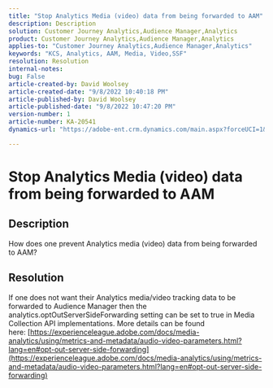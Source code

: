 ```yaml
---
title: "Stop Analytics Media (video) data from being forwarded to AAM"
description: Description
solution: Customer Journey Analytics,Audience Manager,Analytics
product: Customer Journey Analytics,Audience Manager,Analytics
applies-to: "Customer Journey Analytics,Audience Manager,Analytics"
keywords: "KCS, Analytics, AAM, Media, Video,SSF"
resolution: Resolution
internal-notes: 
bug: False
article-created-by: David Woolsey
article-created-date: "9/8/2022 10:40:18 PM"
article-published-by: David Woolsey
article-published-date: "9/8/2022 10:47:20 PM"
version-number: 1
article-number: KA-20541
dynamics-url: "https://adobe-ent.crm.dynamics.com/main.aspx?forceUCI=1&pagetype=entityrecord&etn=knowledgearticle&id=6012852f-c72f-ed11-9db1-00224808613b"

---
```

# Stop Analytics Media (video) data from being forwarded to AAM

## Description

How does one prevent Analytics media (video) data from being forwarded to AAM?

## Resolution


If one does not want their Analytics media/video tracking data to be forwarded to Audience Manager then the analytics.optOutServerSideForwarding setting can be set to true in Media Collection API implementations. More details can be found here: [https://experienceleague.adobe.com/docs/media-analytics/using/metrics-and-metadata/audio-video-parameters.html?lang=en#opt-out-server-side-forwarding](https://experienceleague.adobe.com/docs/media-analytics/using/metrics-and-metadata/audio-video-parameters.html?lang=en#opt-out-server-side-forwarding)
